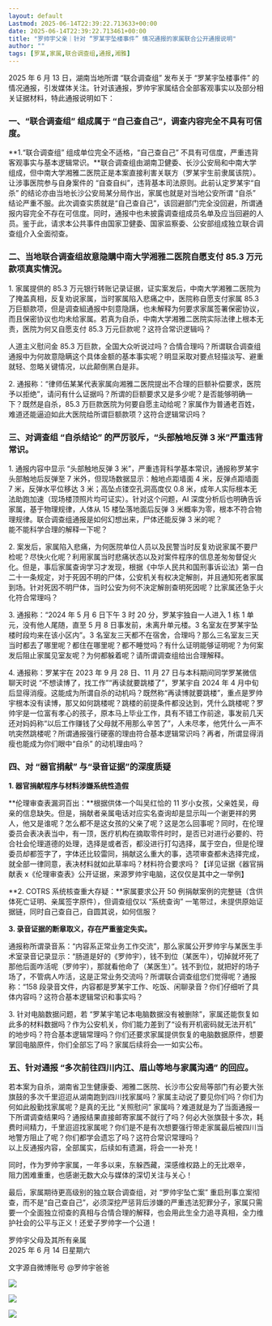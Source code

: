 ```yaml
---
layout: default
Lastmod: 2025-06-14T22:39:22.713633+00:00
date: 2025-06-14T22:39:22.713461+00:00
title: "罗帅宇父亲｜针对 “罗某宇坠楼事件” 情况通报的家属联合公开通报说明"
author: ""
tags: [罗某,家属,联合调查组,通报,湘雅]
---
```


2025 年 6 月 13 日，湖南当地所谓 “联合调查组” 发布关于 “罗某宇坠楼事件” 的情况通报，引发媒体关注。针对该通报，罗帅宇家属结合全部客观事实以及部分相关证据材料，特此通报说明如下：

### 一、“联合调查组” 组成属于 “自己查自己”，调查内容完全不具有可信度。

**1.“联合调查组” 组成单位完全不适格，“自己查自己” 不具有可信度，严重违背客观事实与基本逻辑常识。**联合调查组由湖南卫健委、长沙公安局和中南大学组成，但中南大学湘雅二医院正是本案直接利害关联方（罗某宇生前隶属该院）。让涉事医院参与自身案件的 “自查自纠”，违背基本司法原则。此前认定罗某宇“自杀” 的结论亦由当地长沙公安局某分局作出，家属也就是对当地公安所谓 “自杀” 结论严重不服。此次调查实质就是“自己查自己”，该回避部门完全没回避，所谓通报内容完全不存在可信度。同时，通报中也未披露调查组成员名单及应当回避的人员。鉴于此，请求本公共事件由国家卫健委、国家监察委、公安部组成独立联合调查组介入全面彻查。

### 二、当地联合调查组故意隐購中南大学湘雅二医院自愿支付 85.3 万元款项真实情況。

1\. 家属提供的 85.3 万元银行转账记录证据，证实案发后，中南大学湘雅二医院为了掩盖真相，反复劝说家属，当时冢属陷入悲痛之中，医院称自愿支付家属 85.3 万巨额款项，但是调查組通报中刻意隐蹒，也未解释为何要求家属签署保密协议，而且保密协议也均未给家属。若真为自杀，中南大学湘雅二医院实际法律上根本无责，医院为何又自愿支付 85.3 万元巨款呢？这符合常识逻辑吗？

人道主义慰问金 85.3 万巨款，全国大众听说过吗？合情合理吗？所谓联合调查组通报中为何故意隐瞒这个具体金额的基本事实呢？明显采取对要点轻描淡写、避重就轻、忽略关键情况，以此颠倒黑白是非。

2\. 通报称：“律师伍某某代表家属向湘雅二医院提出不合理的巨额补偿要求，医院予以拒绝”，请问有什么证据吗？所谓的巨额要求又是多少呢？是否能够明确一下？既然是自杀，85.3 万巨款医院为何要自愿主动给呢？家属作为普通老百姓，难道还能逼迫如此大医院给所谓巨额款项？这符合逻辑常识吗？

### 三、对调查组 “自杀结论” 的严厉驳斥，“头部触地反弹 3 米”严重违背常识。

1\. 通报内容中显示 “头部触地反弹 3 米”，严重违背科学基本常识，通报称罗某宇头部触地后反弹至 7 米外，但现场数据显示：触地点距墙面 4 米，反弹点距墙面 7 米，反弹水平位移达 3 米；高坠点镂空孔洞高度仅 0.8 米，成年人实际根本无法助跑加速（现场楼顶照片均可证实）。针对这个问题，AI 深度分析后也明确告诉家属，基于物理规律，人体从 15 楼坠落地面后反弹 3 米概率为零，根本不符合物理规律。联合调查组通报是如何幻想出来，尸体还能反弹 3 米的呢？  
能不能科学合理的解释一下呢？

2\. 案发后，家属陷入悲痛，为何医院单位人员以及民警当时反复劝说家属不要尸检呢？尽快火化呢？利用家属当时悲痛状态以及对案件程序的信息差匆匆督促火化。但是，事后家属查询学习才发现，根据《中华人民共和国刑事诉讼法》第一白二十一条规定，对于死因不明的尸体，公安机关有权决定解剖，并且通知死者家属到场。针对死因不明尸体，当时公安为何不決定解剖查明死因呢？比家属还急于火化符合常理吗？

3\. 通报称：“2024 年 5 月 6 日下午 3 时 20 分，罗某宇独自一人进入 1 栋 1 单元，没有他人尾随，直至 5 月 8 日事发前，未离升单元楼。3 名室友在罗某宇坠楼时段均来在该小区内”。3 名室友三天都不在宿舍，合理吗？那么三名室友三天当时都去了哪里呢？都住在哪里呢？都不睡觉吗？有什么证明能够证明呢？为何案发后阻止家属见室友呢？为何都躲着呢？请所谓调查组给出合理解释。

4\. 通报称：罗某宇在 2023 年 9 月 28 日、11 月 27 日与本科期间同学罗某微信聊天时说 “不想读博了，找工作”“再读就要跳楼了”，罗某宇自 2024 年 4 月中旬后显得消瘦。这能成为所谓自杀的动机吗？既然称“再读博就要跳楼”，重点是罗帅宇根本没有读博，那又如何跳楼呢？跳楼的前提条件都没达到，凭什么跳楼呢？罗帅宇是一位富有孝心的孩子，原本马上毕业工作，具有不错工作前途，事发前几天还对妈妈称“以后工作赚钱了父母就不用那么辛苦了”，人未尽孝，他凭什么一声不吭突然跳楼呢？所谓通报强行硬塞的理由符合基本逻辑常识吗？再者，所谓显得消瘦也能成为你们眼中“自杀” 的动机理由吗？

### 四、对 “器官捐献” 与“录音证据”的深度质疑

**1\. 器官捐献程序与材料涉嫌系统性造假**

**伦理审查表漏洞百出：**根据供体一个叫吴红恰的 11 岁小女孩，父亲姓吴，母亲的信息缺失。但是，捐献者亲属电话对应实名查询却是显示叫一个谢更祥的男人，他又是谁呢？怎么都不是这女孩的父亲了呢？这是怎么回事呢？同时，在伦理委员会表决表当中，有一顶，医疗机构在摘取零件时时，是否已对进行必要的、符合社会伦理道德的处理，选择是或者否，都没进行打勾选择，属于空白，但是伦理委员却都签字了，字体还比较雷同，捐献这么重大的事，选项审查都未选择完成，就全部一律同意，表决材料就如此草率吗？材料符合要求吗？【详见证据《器官捐献表 x《伦理审查表》公开证据，来源罗帅宇电脑，这仅仅是其中之一举例】

**2\. COTRS 系统核查重大存疑：**家属要求公开 50 例捐献案例的完整链（含供体死亡证明、亲属签字原件），但调查组仅以 “系统查询” 一笔带过，未提供原始证据链，同时自己查自己，自圆其说，如何信服？

**3\. 录音证据的断章取义，存在严重鉴定失实。**

通报称所谓录音系：“内容系正常业务工作交流”，那么家属公开罗帅宇与某医生手术室录音记录显示：“肠道是好的《罗帅宇），钱不到位（某医牛），切掉就坏死了那他后面咋活呢（罗帅宇），那就看他命了（某医生）”。钱不到位，就把好的场子场了，不管病人咋活，这是正常业务交流吗？所谓联合调查组您们觉得呢？通报称：“158 段录音文件，内容都是罗某宇工作、吃饭、闲聊录音？你们仔细听了具体内容吗？这符合基本逻辑常识和事实吗？

3\. 针对电脑数据问题，若 “罗某宇笔记本电脑数据没有被删除”，家属还能恢复如此多的材料数据吗？作为公安机关，你们能力差到了“设有开机密码就无法开机” 的地步吗？符合基本逻辑常理吗？你们还要求家属提供恢复的电脑数据原件，想要掌回电脑原件，你们全部忘了吗？家属后续将会—一如实公布。

### 五、针对通报 “多次前往四川内江、眉山等地与家属沟通” 的回应。

若本案为自杀，湖南省卫生健康委、湘雅二医院、长沙市公安局等部门有必要大张旗鼓的多次千里迢迢从湖南跑到四川找家属吗？家属主动说了要见你们吗？你们为何如此殷勤找家属呢？是真的无比 “关照慰问” 家属吗？难道就是为了当面通报一下所谓调查结果吗？通报结果直接邮寄家属不就行了吗？何必大张旗鼓十多次，耗费时间精力，千里迢迢找家属呢？你们是不是有次想要强行带走家属最后被四川当地警方阻止了呢？你们都学会遗忘了吗？这符合常识常理吗？  
以上反通报内容，全部属实，后续如有遗漏，将会一一补充！

同时，作为罗帅字家属，一年多以来，东躲西藏，深感维权路上的无比艰辛，  
阻力困难重重，也感谢无数大众与媒体的深切关注与关心！

最后，家属期待更高级别的独立联合调查组，对 “罗帅宇坠亡案” 重启刑事立案彻查，而不是“自己查自己”，必须深挖严惩背后涉嫌的严重违法犯罪分子，家属只需要一个全面独立彻查的真相与合情合理的解释，也会用此生全力追寻真相，全力维护社会的公平与正义！还爱子罗帅字一个公道！

罗帅宇父母及其所有亲属  
2025 年 6 月 14 日星期六

文字源自微博账号 @罗帅宇爸爸

![](https://images.weserv.nl/?url=https%3A//chinadigitaltimes.net/chinese/files/2025/06/807391d7gy1i2erdv59mjj20f90lg0x6.jpg)

  

![](https://images.weserv.nl/?url=https%3A//chinadigitaltimes.net/chinese/files/2025/06/807391d7gy1i2erdvkbqgj20fu0nr0yf.jpg)

  

![](https://images.weserv.nl/?url=https%3A//chinadigitaltimes.net/chinese/files/2025/06/807391d7gy1i2erdvzyu3j20g60n6gpx.jpg)

